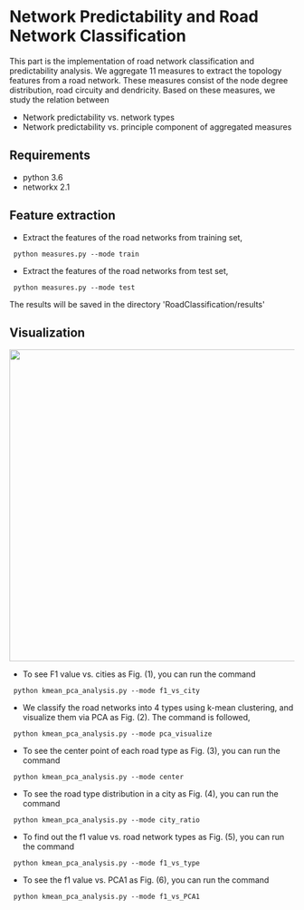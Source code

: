 # Network Predictability and Road Network Classification

This part is the implementation of road network classification and predictability analysis. We aggregate 11 measures to extract the topology features from a road network. These measures consist of the node degree distribution, road circuity and dendricity. Based on these measures, we study the relation between

* Network predictability vs. network types
* Network predictability vs. principle component of aggregated measures

## Requirements
* python 3.6
* networkx 2.1

## Feature extraction
* Extract the features of the road networks from training set,
```
 python measures.py --mode train
```
* Extract the features of the road networks from test set,
```
 python measures.py --mode test
```
The results will be saved in the directory 'RoadClassification/results'

## Visualization

<p align="center">
  <img src="https://github.com/jiang719/road-network-predictability/blob/master/RoadClassification/figures/combine.png" width="800" height="550">
</p>

* To see F1 value vs. cities as Fig. (1), you can run the command
```
 python kmean_pca_analysis.py --mode f1_vs_city
```
* We classify the road networks into 4 types using k-mean clustering, and visualize them via PCA as Fig. (2). The command is followed,
```
 python kmean_pca_analysis.py --mode pca_visualize
```
* To see the center point of each road type as Fig. (3), you can run the command
```
 python kmean_pca_analysis.py --mode center
```
* To see the road type distribution in a city as Fig. (4), you can run the command
```
 python kmean_pca_analysis.py --mode city_ratio
```
* To find out the f1 value vs. road network types as Fig. (5), you can run the command
```
 python kmean_pca_analysis.py --mode f1_vs_type
```
* To see the f1 value vs. PCA1 as Fig. (6), you can run the command
```
 python kmean_pca_analysis.py --mode f1_vs_PCA1
```
